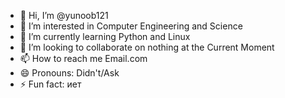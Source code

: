 - 👋 Hi, I’m @yunoob121
- 👀 I’m interested in Computer Engineering and Science
- 🌱 I’m currently learning Python and Linux
- 💞️ I’m looking to collaborate on nothing at the Current Moment
- 📫 How to reach me Email.com
- 😄 Pronouns: Didn't/Ask
- ⚡ Fun fact: иет

<!---
yunoob121/yunoob121 is a ✨ special ✨ repository because its `README.md` (this file) appears on your GitHub profile.
You can click the Preview link to take a look at your changes.
--->
